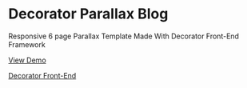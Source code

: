 Decorator Parallax Blog
=========

Responsive 6 page Parallax Template Made With Decorator Front-End Framework

[View Demo](http://blog.codable.org) 

[Decorator Front-End](http://decorator.codable.org) 
